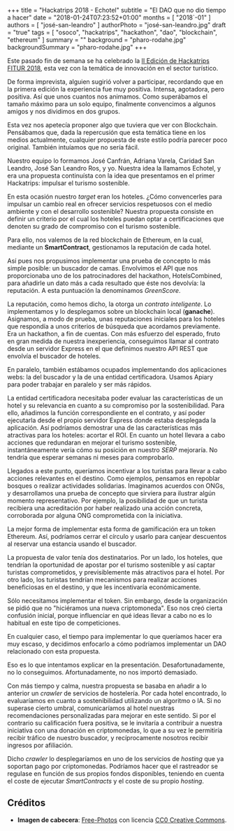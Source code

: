 +++
title = "Hackatrips 2018 - Echotel"
subtitle = "El DAO que no dio tiempo a hacer"
date = "2018-01-24T07:23:52+01:00"
months = [ "2018`-01" ]
authors = [ "josé-san-leandro" ]
authorPhoto = "josé-san-leandro.jpg"
draft = "true"
tags = [ "osoco", "hackatrips", "hackathon", "dao", "blockchain", "ethereum" ]
summary = ""
background = "pharo-rodahe.jpg"
backgroundSummary = "pharo-rodahe.jpg"
+++

Este pasado fin de semana se ha celebrado la [II Edición de Hackatrips FITUR 2018](http://www.hackatrips.com), esta vez con la temática de innovación en el sector turístico.

De forma imprevista, alguien sugirió volver a participar, recordando que en la primera edición la experiencia fue muy positiva. Intensa, agotadora, pero positiva.
Así que unos cuantos nos animamos. Como superábamos el tamaño máximo para un solo equipo, finalmente convencimos a algunos amigos y nos dividimos en dos grupos.

Esta vez nos apetecía proponer algo que tuviera que ver con Blockchain. Pensábamos que, dada la repercusión que esta temática tiene en los medios actualmente, cualquier propuesta de este estilo podría parecer poco original.
También intuíamos que no sería fácil.

Nuestro equipo lo formamos José Canfrán, Adriana Varela, Caridad San Leandro, José San Leandro Ros, y yo. Nuestra idea la llamamos Echotel, y era una propuesta continuísta con la idea que presentamos en el primer Hackatrips: impulsar el turismo sostenible.

En esta ocasión nuestro *target* eran los hoteles. &iquest;Cómo convencerles para impulsar un cambio real en ofrecer servicios respetuosos con el medio ambiente y con el desarrollo sostenible?
Nuestra propuesta consiste en definir un criterio por el cual los hoteles puedan optar a certificaciones que denoten su grado de compromiso con el turismo sostenible.

Para ello, nos valemos de la red blockchain de Ethereum, en la cual, mediante un **SmartContract**, gestionamos la reputación de cada hotel.

Así pues nos propusimos implementar una prueba de concepto lo más simple posible: un buscador de camas. Envolvimos el API que nos proporcionaba uno de los patrocinadores del hackathon, HotelsCombined, para añadirle un dato más a cada resultado que éste nos devolvía: la reputación. A esta puntuación la denominamos *GreenScore*.

La reputación, como hemos dicho, la otorga un *contrato inteligente*. Lo implementamos y lo desplegamos sobre un blockchain local (**ganache**). Asignamos, a modo de prueba, unas reputaciones iniciales para los hoteles que respondía a unos criterios de búsqueda que acordamos previamente. Era un hackathon, a fin de cuentas. Con más esfuerzo del esperado, fruto en gran medida de nuestra inexperiencia, conseguimos llamar al contrato desde un servidor Express en el que definimos nuestro API REST que envolvía el buscador de hoteles.

En paralelo, también estábamos ocupados implementando dos aplicaciones webs: la del buscador y la de una entidad certificadora. Usamos Apiary para poder trabajar en paralelo y ser más rápidos.

La entidad certificadora necesitaba poder evaluar las características de un hotel y su relevancia en cuanto a su compromiso por la sostenibilidad. Para ello, añadimos la función correspondiente en el contrato, y así poder ejecutarla desde el propio servidor Express donde estaba desplegada la aplicación. Así podríamos demostrar una de las características más atractivas para los hoteles: acortar el ROI. En cuanto un hotel llevara a cabo acciones que redundaran en mejorar el turismo sostenible, instantáneamente vería cómo su posición en nuestro *SERP* mejoraría. No tendría que esperar semanas ni meses para comprobarlo.

Llegados a este punto, queríamos incentivar a los turistas para llevar a cabo acciones relevantes en el destino. Como ejemplos, pensamos en repoblar bosques o realizar actividades solidarias. Imaginamos acuerdos con ONGs, y desarrollamos una prueba de concepto que sirviera para ilustrar algún momento representativo. Por ejemplo, la posibilidad de que un turista recibiera una acreditación por haber realizado una acción concreta, corroborada por alguna ONG comprometida con la iniciativa.

La mejor forma de implementar esta forma de gamificación era un token Ethereum. Así, podríamos cerrar el círculo y usarlo para canjear descuentos al reservar una estancia usando el buscador.

La propuesta de valor tenía dos destinatarios. Por un lado, los hoteles, que tendrían la oportunidad de apostar por el turismo sostenible y así captar turistas comprometidos, y previsiblemente más atractivos para el hotel. Por otro lado, los turistas tendrían mecanismos para realizar acciones beneficiosas en el destino, y que les incentivaría económicamente.

Sólo necesitamos implementar el token. Sin embargo, desde la organización se pidió que no "hiciéramos una nueva criptomoneda". Eso nos creó cierta confusión inicial, porque influenciar en qué ideas llevar a cabo no es lo habitual en este tipo de competiciones.

En cualquier caso, el tiempo para implementar lo que queríamos hacer era muy escaso, y decidimos enfocarlo a cómo podríamos implementar un DAO relacionado con esta propuesta.

Eso es lo que intentamos explicar en la presentación. Desafortunadamente, no lo conseguimos. Afortunadamente, no nos importó demasiado.

Con más tiempo y calma, nuestra propuesta se basaba en añadir a lo anterior un *crawler* de servicios de hostelería. Por cada hotel encontrado, lo evaluaríamos en cuanto a sostenibilidad utilizando un algoritmo o IA. Si no superase cierto umbral, comunicaríamos al hotel nuestras recomendaciones personalizadas para mejorar en este sentido. Si por el contrario su calificación fuera positiva, se le invitaría a contribuir a nuestra iniciativa con una donación en criptomonedas, lo que a su vez le permitiría recibir tráfico de nuestro buscador, y recíprocamente nosotros recibir ingresos por afiliación.

Dicho *crawler* lo desplegaríamos en uno de los servicios de *hosting* que ya soportan pago por criptomonedas. Podríamos hacer que el rastreador se regulase en función de sus propios fondos disponibles, teniendo en cuenta el coste de ejecutar *SmartContracts* y el coste de su propio *hosting*.

## Créditos

- **Imagen de cabecera**: <a href="https://pixabay.com/en/old-lighthouse-la-palma-salinas-1538921/" target="_blank">Free-Photos</a> con licencia <a href="https://creativecommons.org/publicdomain/zero/1.0/deed.en">CC0 Creative Commons</a>.
